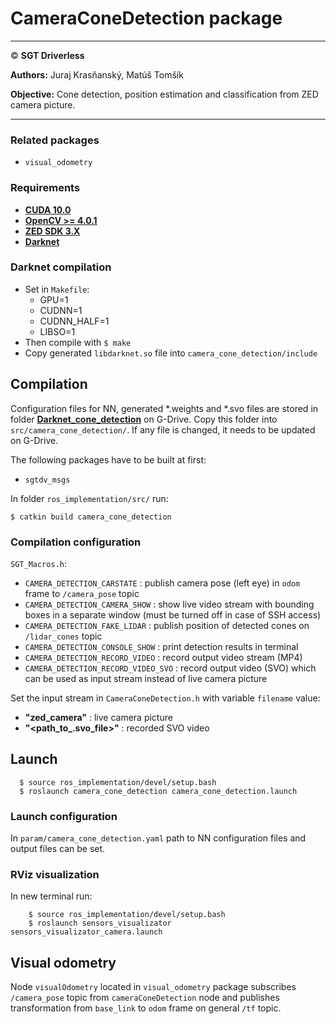 # **CameraConeDetection package**

___

&copy; **SGT Driverless**

**Authors:** Juraj Krasňanský, Matúš Tomšík

**Objective:** Cone detection, position estimation and classification from ZED camera picture.

___

### Related packages
* `visual_odometry`

### Requirements

* [**CUDA 10.0**](https://developer.nvidia.com/embedded/jetpack)
* [**OpenCV >= 4.0.1**](https://developer.nvidia.com/embedded/jetpack)
* [**ZED SDK 3.X**](https://www.stereolabs.com/developers/release/)
* [**Darknet**](https://github.com/AlexeyAB/darknet)  
  

### Darknet compilation
* Set in `Makefile`:
  * GPU=1
  * CUDNN=1
  * CUDNN_HALF=1
  * LIBSO=1
* Then compile with `$ make`
* Copy generated `libdarknet.so` file into `camera_cone_detection/include`


## Compilation

Configuration files for NN, generated *.weights and *.svo files are stored in folder [**Darknet_cone_detection**](https://drive.google.com/drive/folders/144MJlPqqrMii9dVJtaWv_vCwrJNkGFed?usp=sharing) on G-Drive. Copy this folder into `src/camera_cone_detection/`. If any file is changed, it needs to be updated on G-Drive.

The following packages have to be built at first:
  - `sgtdv_msgs`

In folder `ros_implementation/src/` run:
```
$ catkin build camera_cone_detection
```

### Compilation configuration

`SGT_Macros.h`:
 * `CAMERA_DETECTION_CARSTATE` : publish camera pose (left eye) in `odom` frame to `/camera_pose` topic
 * `CAMERA_DETECTION_CAMERA_SHOW` : show live video stream with bounding boxes in a separate window (must be turned off in case of SSH access)
 * `CAMERA_DETECTION_FAKE_LIDAR` : publish position of detected cones on `/lidar_cones` topic
 * `CAMERA_DETECTION_CONSOLE_SHOW` : print detection results in terminal
 * `CAMERA_DETECTION_RECORD_VIDEO` : record output video stream (MP4)
 * `CAMERA_DETECTION_RECORD_VIDEO_SVO` : record output video (SVO) which can be used as input stream instead of live camera picture

Set the input stream in `CameraConeDetection.h` with variable `filename` value:
 * **"zed_camera"** : live camera picture
 * **"<path_to_.svo_file>"** : recorded SVO video

## Launch
```
  $ source ros_implementation/devel/setup.bash
  $ roslaunch camera_cone_detection camera_cone_detection.launch
```

### Launch configuration
In `param/camera_cone_detection.yaml` path to NN configuration files and output files can be set.

### RViz visualization
In new terminal run:
```
    $ source ros_implementation/devel/setup.bash
    $ roslaunch sensors_visualizator sensors_visualizator_camera.launch
```

 ## Visual odometry
 Node `visualOdometry` located in `visual_odometry` package subscribes `/camera_pose` topic from `cameraConeDetection` node and publishes transformation from `base_link` to `odom` frame on general `/tf` topic.

